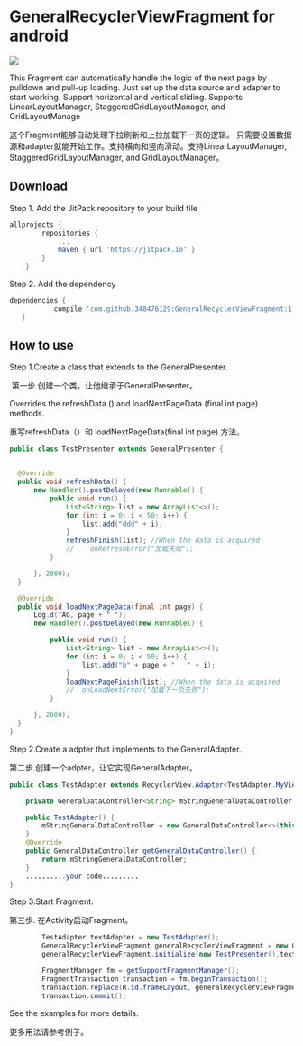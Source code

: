 # GeneralRecyclerViewFragment for android
[![](https://jitpack.io/v/348476129/GeneralRecyclerViewFragment.svg)](https://jitpack.io/#348476129/GeneralRecyclerViewFragment)

This Fragment can automatically handle the logic of the next page by pulldown and pull-up loading.
Just set up the data source and adapter to start working. Support horizontal and vertical sliding. Supports LinearLayoutManager, StaggeredGridLayoutManager, and GridLayoutManage

这个Fragment能够自动处理下拉刷新和上拉加载下一页的逻辑。
只需要设置数据源和adapter就能开始工作。支持横向和竖向滑动。支持LinearLayoutManager, StaggeredGridLayoutManager, and GridLayoutManager。

## Download
Step 1. Add the JitPack repository to your build file
```groovy
allprojects {
		repositories {
			...
			maven { url 'https://jitpack.io' }    
		}   
	}
  ```
 Step 2. Add the dependency
 ```groovy
dependencies {
	        compile 'com.github.348476129:GeneralRecyclerViewFragment:1.0'
	}
  ```
## How to use

  Step 1.Create a class that extends to the GeneralPresenter.
  
  第一步.创建一个类，让他继承于GeneralPresenter。
  
  Overrides the refreshData () and loadNextPageData (final int page) methods.

  重写refreshData（）和 loadNextPageData(final int page) 方法。
  
  ```java
 public class TestPresenter extends GeneralPresenter {


    @Override
    public void refreshData() {
        new Handler().postDelayed(new Runnable() {
            public void run() {
                List<String> list = new ArrayList<>();
                for (int i = 0; i < 50; i++) {
                    list.add("ddd" + i);
                }
                refreshFinish(list); //When the data is acquired
                //    onRefreshError("加载失败");
            }

        }, 2000);
    }

    @Override
    public void loadNextPageData(final int page) {
        Log.d(TAG, page + " ");
        new Handler().postDelayed(new Runnable() {

            public void run() {
                List<String> list = new ArrayList<>();
                for (int i = 0; i < 50; i++) {
                    list.add("b" + page + "   " + i);
                }
                loadNextPageFinish(list); //When the data is acquired
                //  onLoadNextError("加载下一页失败");
            }

        }, 2000);
    }
}
```

Step 2.Create a adpter that implements to the GeneralAdapter.

第二步.创建一个adpter，让它实现GeneralAdapter。

```java
public class TestAdapter extends RecyclerView.Adapter<TestAdapter.MyViewHolder> implements GeneralAdapter {

    private GeneralDataController<String> mStringGeneralDataController;

    public TestAdapter() {
        mStringGeneralDataController = new GeneralDataController<>(this);
    }
    @Override
    public GeneralDataController getGeneralDataController() {
        return mStringGeneralDataController;
    }
	..........your code.........
}
```
Step 3.Start Fragment.

第三步. 在Activity启动Fragment。

```java
        TestAdapter textAdapter = new TestAdapter();
        GeneralRecyclerViewFragment generalRecyclerViewFragment = new GeneralRecyclerViewFragment();
        generalRecyclerViewFragment.initialize(new TestPresenter(),textAdapter,new LinearLayoutManager(this));

        FragmentManager fm = getSupportFragmentManager();
        FragmentTransaction transaction = fm.beginTransaction();
        transaction.replace(R.id.frameLayout, generalRecyclerViewFragment);
        transaction.commit();
```

See the examples for more details.

更多用法请参考例子。
